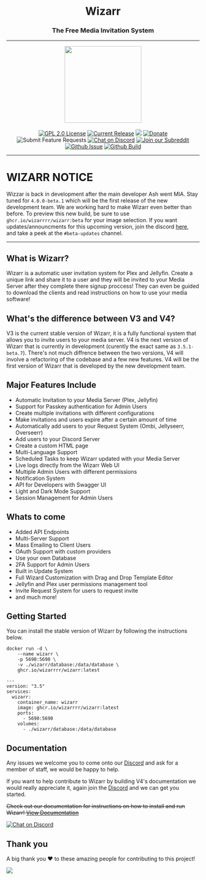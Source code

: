 <h1 align="center">Wizarr</h1>
<h3 align="center">The Free Media Invitation System</h3>

---


<p align="center">
<img src="https://raw.githubusercontent.com/Wizarrrr/wizarr/master/apps/wizarr-frontend/src/assets/img/wizard.png" height="200">
<br/>
<br/>
<a href="https://github.com/wizarrrr/wizarr/blob/master/LICENSE.md"><img alt="GPL 2.0 License" src="https://img.shields.io/github/license/wizarrrr/wizarr.svg"/></a>
<a href="https://github.com/wizarrrr/wizarr/releases"><img alt="Current Release" src="https://img.shields.io/github/release/wizarrrr/wizarr.svg"/></a>
<a href="https://hosted.weblate.org/engage/wizarr/"><img src="https://hosted.weblate.org/widgets/wizarr/-/app/svg-badge.svg" /></a>
<a href="https://opencollective.com/wizarr"><img alt="Donate" src="https://img.shields.io/opencollective/all/wizarr.svg?label=backers"/></a>
<a href="https://features.wizarr.dev" style="text-decoration: none"><img alt="Submit Feature Requests" src="https://img.shields.io/badge/vote_now-features?label=features"/></a>
<a href="https://discord.gg/XXCz7aM3ak"><img alt="Chat on Discord" src="https://img.shields.io/discord/1020742926856372224"/></a>
<a href="https://www.reddit.com/r/wizarr"><img alt="Join our Subreddit" src="https://img.shields.io/badge/reddit-r%2Fwizarr-%23FF5700.svg"/></a>
<a href="https://github.com/Wizarrrr/wizarr/issues"><img alt="Github Issue" src="https://img.shields.io/github/issues/wizarrrr/wizarr"/></a>
<a href="https://github.com/Wizarrrr/wizarr/actions/workflows/release.yml"><img alt="Github Build" src="https://img.shields.io/github/actions/workflow/status/wizarrrr/wizarr/release.yml"/></a>
</p>

---

# WIZARR NOTICE

Wizzar is back in development after the main developer Ash went MIA. Stay tuned for `4.0.0-beta.1` which will be the first release of the new development team. We are working hard to make Wizarr even better than before. To preview this new build, be sure to use `ghcr.io/wizarrrr/wizarr:beta` for your image selection. If you want updates/announcments for this upcoming version, join the discord [here](https://discord.gg/XXCz7aM3ak), and take a peek at the `#beta-updates` channel.

---

## What is Wizarr?

Wizarr is a automatic user invitation system for Plex and Jellyfin. Create a unique link and share it to a user and they will be invited to your Media Server after they complete there signup proccess! They can even be guided to download the clients and read instructions on how to use your media software!

## What's the difference between V3 and V4?

V3 is the current stable version of Wizarr, it is a fully functional system that allows you to invite users to your media server. V4 is the next version of Wizarr that is currently in development (curently the exact same as `3.5.1-beta.7`). There's not much diffrence between the two versions, V4 will involve a refactoring of the codebase and a few new features. V4 will be the first version of Wizarr that is developed by the new development team.

## Major Features Include

-   Automatic Invitation to your Media Server (Plex, Jellyfin)
-   Support for Passkey authentication for Admin Users
-   Create multiple invitations with different configurations
-   Make invitations and users expire after a certain amount of time
-   Automatically add users to your Request System (Ombi, Jellyseerr, Overseerr)
-   Add users to your Discord Server
-   Create a custom HTML page
-   Multi-Language Support
-   Scheduled Tasks to keep Wizarr updated with your Media Server
-   Live logs directly from the Wizarr Web UI
-   Multiple Admin Users with different permissions
-   Notification System
-   API for Developers with Swagger UI
-   Light and Dark Mode Support
-   Session Management for Admin Users

## Whats to come

-   Added API Endpoints
-   Multi-Server Support
-   Mass Emailing to Client Users
-   OAuth Support with custom providers
-   Use your own Database
-   2FA Support for Admin Users
-   Built in Update System
-   Full Wizard Customization with Drag and Drop Template Editor
-   Jellyfin and Plex user permissions management tool
-   Invite Request System for users to request invite
-   and much more!

## Getting Started

You can install the stable version of Wizarr by following the instructions below.

```
docker run -d \
    --name wizarr \
    -p 5690:5690 \
    -v ./wizarr/database:/data/database \
    ghcr.io/wizarrrr/wizarr:latest
```

```
---
version: "3.5"
services:
  wizarr:
    container_name: wizarr
    image: ghcr.io/wizarrrr/wizarr:latest
    ports:
      - 5690:5690
    volumes:
      - ./wizarr/database:/data/database
```

## Documentation

Any issues we welcome you to come onto our [Discord](https://discord.gg/XXCz7aM3ak) and ask for a member of staff, we would be happy to help.

If you want to help contribute to Wizarr by building V4's documentation we would really appreciate it, again join the [Discord](https://discord.gg/XXCz7aM3ak) and we can get you started.

~~Check out our documentation for instructions on how to install and run Wizarr!
[View Documentation](https://github.com/Wizarrrr/wizarr/blob/master/docs/setup/README.md)~~

<a href="https://discord.gg/XXCz7aM3ak">
<img alt="Chat on Discord" src="https://img.shields.io/discord/1020742926856372224"/>
</a>

## Thank you

A big thank you ❤️ to these amazing people for contributing to this project!

<a href="https://github.com/wizarrrr/wizarr/graphs/contributors">
  <img src="https://contrib.rocks/image?repo=wizarrrr/wizarr" />
</a>